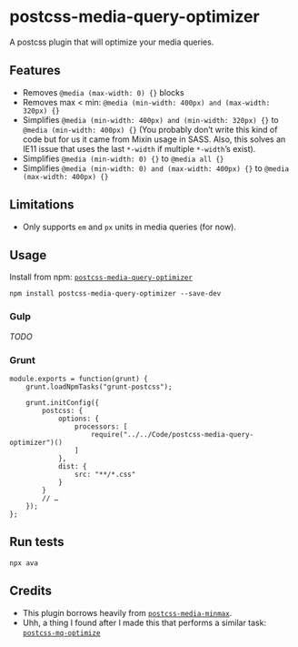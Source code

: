 # postcss-media-query-optimizer

A postcss plugin that will optimize your media queries.

## Features

* Removes `@media (max-width: 0) {}` blocks
* Removes max < min: `@media (min-width: 400px) and (max-width: 320px) {}`
* Simplifies `@media (min-width: 400px) and (min-width: 320px) {}` to `@media (min-width: 400px) {}` (You probably don’t write this kind of code but for us it came from Mixin usage in SASS. Also, this solves an IE11 issue that uses the last `*-width` if multiple `*-width`’s exist).
* Simplifies `@media (min-width: 0) {}` to `@media all {}`
* Simplifies `@media (min-width: 0) and (max-width: 400px) {}` to `@media (max-width: 400px) {}`

## Limitations

* Only supports `em` and `px` units in media queries (for now).

## Usage

Install from npm: [`postcss-media-query-optimizer`](https://www.npmjs.com/package/postcss-media-query-optimizer)

```
npm install postcss-media-query-optimizer --save-dev
```

### Gulp

_TODO_

### Grunt

```
module.exports = function(grunt) {
	grunt.loadNpmTasks("grunt-postcss");

	grunt.initConfig({
		postcss: {
			options: {
				processors: [
					require("../../Code/postcss-media-query-optimizer")()
				]
			},
			dist: {
				src: "**/*.css"
			}
		}
		// …
	});
};
```

## Run tests

```
npx ava
```

## Credits

* This plugin borrows heavily from [`postcss-media-minmax`](https://github.com/postcss/postcss-media-minmax).
* Uhh, a thing I found after I made this that performs a similar task: [`postcss-mq-optimize`](https://www.npmjs.com/package/postcss-mq-optimize)